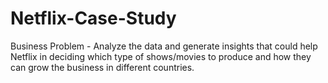 # Netflix-Case-Study
Business Problem - Analyze the data and generate insights that could help Netflix in deciding which type of shows/movies to produce and how they can grow the business in different countries.
